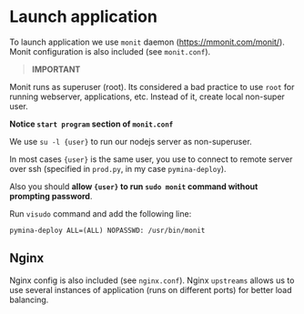 # Launch application

To launch application we use `monit` daemon (https://mmonit.com/monit/).
Monit configuration is also included (see `monit.conf`).

> __IMPORTANT__

Monit runs as superuser (root). Its considered a bad practice to use `root` for running webserver, applications, etc. Instead of it, create local non-super user.

__Notice `start program` section of `monit.conf`__

We use `su -l {user}` to run our nodejs server as non-superuser.

In most cases `{user}` is the same user, you use to connect to remote server over ssh (specified in `prod.py`, in my case `pymina-deploy`).

Also you should __allow `{user}` to run `sudo monit` command without prompting password__. 

Run `visudo` command and add the following line:

```
pymina-deploy ALL=(ALL) NOPASSWD: /usr/bin/monit
```

## Nginx

Nginx config is also included (see `nginx.conf`). Nginx `upstreams` allows us to use several instances of application (runs on different ports) for better load balancing.